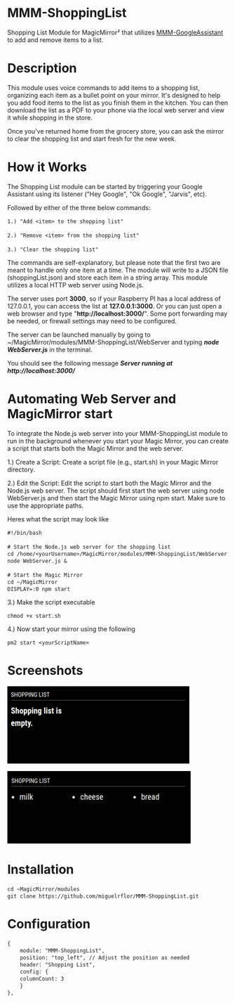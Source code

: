# MMM-ShoppingList
Shopping List Module for MagicMirror² that utilizes [MMM-GoogleAssistant](https://wiki.bugsounet.fr/en/MMM-GoogleAssistant) to add and remove items to a list. 

# Description
This module uses voice commands to add items to a shopping list, organizing each item as a bullet point on your mirror. It's designed to help you add food items to the list as you finish them in the kitchen. You can then download the list as a PDF to your phone via the local web server and view it while shopping in the store.

Once you've returned home from the grocery store, you can ask the mirror to clear the shopping list and start fresh for the new week. 

# How it Works

The Shopping List module can be started by triggering your Google Assistant using its listener ("Hey Google", "Ok Google", "Jarvis", etc).  

Followed by either of the three below commands:

    1.) "Add <item> to the shopping list"
  
    2.) "Remove <item> from the shopping list"
  
    3.) "Clear the shopping list"

The commands are self-explanatory, but please note that the first two are meant to handle only one item at a time. The module will write to a JSON file (shoppingList.json) and store each item in a string array. This module utilizes a local HTTP web server using Node.js. 

The server uses port **3000**, so if your Raspberry PI has a local address of 127.0.0.1, you can access the list at **127.0.0.1:3000**. Or you can just open a web browser and type "**http://localhost:3000/**". Some port forwarding may be needed, or firewall settings may need to be configured.  

The server can be launched manually by going to ~/MagicMirror/modules/MMM-ShoppingList/WebServer and typing _**node WebServer.js**_ in the terminal. 

You should see the following message _**Server running at http://localhost:3000/**_

# Automating Web Server and MagicMirror start

To integrate the Node.js web server into your MMM-ShoppingList module to run in the background whenever you start your Magic Mirror, you can create a script that starts both the Magic Mirror and the web server. 

1.) Create a Script: Create a script file (e.g., start.sh) in your Magic Mirror directory.

2.) Edit the Script: Edit the script to start both the Magic Mirror and the Node.js web server. The script should first start the web server using node WebServer.js and then start the Magic Mirror using npm start. Make sure to use the appropriate paths.

Heres what the script may look like

	#!/bin/bash

	# Start the Node.js web server for the shopping list
	cd /home/<yourUsername>/MagicMirror/modules/MMM-ShoppingList/WebServer
	node WebServer.js &

	# Start the Magic Mirror
	cd ~/MagicMirror
	DISPLAY=:0 npm start



3.) Make the script executable 

	chmod +x start.sh

4.) Now start your mirror using the following

	pm2 start <yourScriptName>

# Screenshots

![Shopping List](https://github.com/miguelrflor/MMM-ShoppingList/raw/master/Screenshots/ShoppingList_Empty.png)

![Shopping List](https://github.com/miguelrflor/MMM-ShoppingList/raw/master/Screenshots/ShoppingList_Items.png)

# Installation

    cd ~MagicMirror/modules
    git clone https://github.com/miguelrflor/MMM-ShoppingList.git

# Configuration
    {
        module: "MMM-ShoppingList",
        position: "top_left", // Adjust the position as needed
        header: "Shopping List",
        config: {
		columnCount: 3
        }
    },
